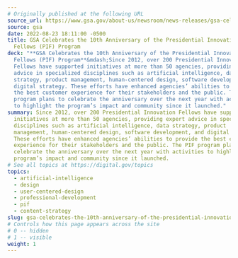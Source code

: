 ```yaml
---
# Originally published at the following URL
source_url: https://www.gsa.gov/about-us/newsroom/news-releases/gsa-celebrates-the-10th-anniversary-of-the-presidential-innovation-fellows-program-08232022
source: gsa
date: 2022-08-23 18:11:00 -0500
title: GSA Celebrates the 10th Anniversary of the Presidential Innovation
  Fellows (PIF) Program
deck: "**GSA Celebrates the 10th Anniversary of the Presidential Innovation
  Fellows (PIF) Program**&mdash;Since 2012, over 200 Presidential Innovation
  Fellows have supported initiatives at more than 50 agencies, providing expert
  advice in specialized disciplines such as artificial intelligence, data
  strategy, product management, human-centered design, software development, and
  digital strategy. These efforts have enhanced agencies’ abilities to provide
  the best customer experience for their stakeholders and the public. The PIF
  program plans to celebrate the anniversary over the next year with activities
  to highlight the program’s impact and community since it launched."
summary: Since 2012, over 200 Presidential Innovation Fellows have supported
  initiatives at more than 50 agencies, providing expert advice in specialized
  disciplines such as artificial intelligence, data strategy, product
  management, human-centered design, software development, and digital strategy.
  These efforts have enhanced agencies’ abilities to provide the best customer
  experience for their stakeholders and the public. The PIF program plans to
  celebrate the anniversary over the next year with activities to highlight the
  program’s impact and community since it launched.
# See all topics at https://digital.gov/topics
topics:
  - artificial-intelligence
  - design
  - user-centered-design
  - professional-development
  - pif
  - content-strategy
slug: gsa-celebrates-the-10th-anniversary-of-the-presidential-innovation-fellows-pif-program
# Controls how this page appears across the site
# 0 -- hidden
# 1 -- visible
weight: 1
---
```

